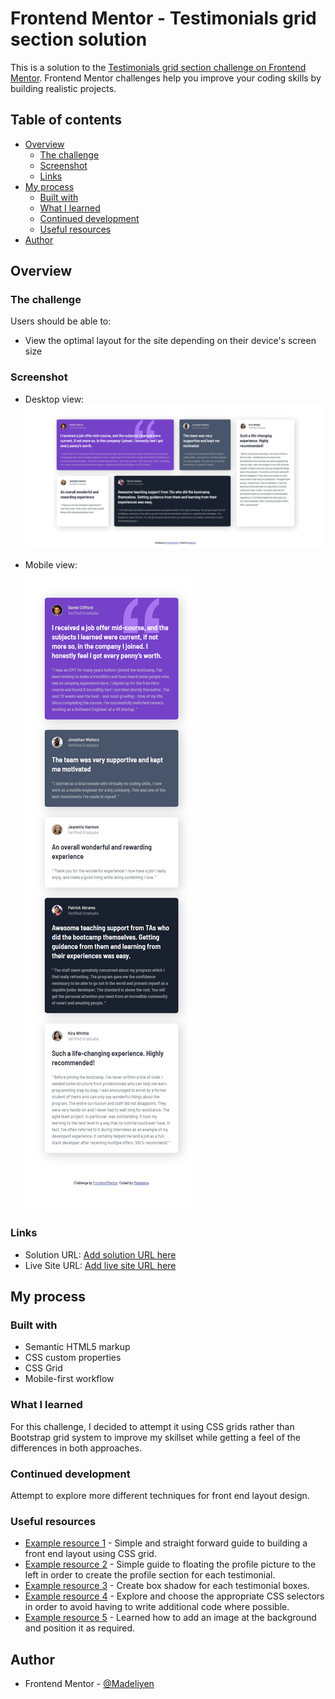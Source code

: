 # Frontend Mentor - Testimonials grid section solution

This is a solution to the [Testimonials grid section challenge on Frontend Mentor](https://www.frontendmentor.io/challenges/testimonials-grid-section-Nnw6J7Un7). Frontend Mentor challenges help you improve your coding skills by building realistic projects.

## Table of contents

- [Overview](#overview)
  - [The challenge](#the-challenge)
  - [Screenshot](#screenshot)
  - [Links](#links)
- [My process](#my-process)
  - [Built with](#built-with)
  - [What I learned](#what-i-learned)
  - [Continued development](#continued-development)
  - [Useful resources](#useful-resources)
- [Author](#author)

## Overview

### The challenge

Users should be able to:

- View the optimal layout for the site depending on their device's screen size

### Screenshot

- Desktop view: <br>
![](./screenshots/desktop.png)

- Mobile view: <br>
![](./screenshots/mobile.png)

### Links

- Solution URL: [Add solution URL here](https://your-solution-url.com)
- Live Site URL: [Add live site URL here](https://your-live-site-url.com)

## My process

### Built with

- Semantic HTML5 markup
- CSS custom properties
- CSS Grid
- Mobile-first workflow

### What I learned

For this challenge, I decided to attempt it using CSS grids rather than Bootstrap grid system to improve my skillset while getting a feel of the differences in both approaches.

### Continued development

Attempt to explore more different techniques for front end layout design.

### Useful resources

- [Example resource 1](https://www.w3schools.com/css/css_grid_item.asp) - Simple and straight forward guide to building a front end layout using CSS grid.
- [Example resource 2](https://css-tricks.com/almanac/properties/f/float/) - Simple guide to floating the profile picture to the left in order to create the profile section for each testimonial.
- [Example resource 3](https://www.w3schools.com/cssref/css3_pr_box-shadow.asp) - Create box shadow for each testimonial boxes.
- [Example resource 4](https://www.w3schools.com/cssref/css_selectors.asp) - Explore and choose the appropriate CSS selectors in order to avoid having to write additional code where possible.
- [Example resource 5](https://www.w3schools.com/cssref/pr_background-position.asp) - Learned how to add an image at the background and position it as required.

## Author

- Frontend Mentor - [@Madeliyen](https://www.frontendmentor.io/profile/Madeliyen)
